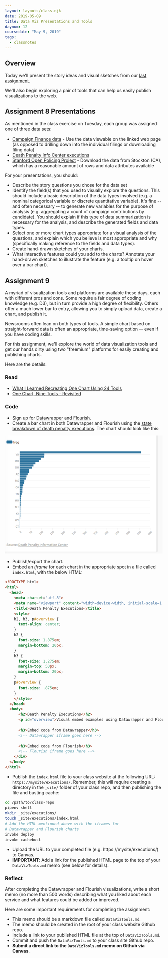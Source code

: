 ```yaml
---
layout: layouts/class.njk
date: 2019-05-09
title: Data Viz Presentations and Tools
daynum: 12
coursedate: "May 9, 2019"
tags:
  - classnotes
---
```


## Overview

Today we'll present the story ideas and visual sketches from our [last assignment](/bna/2019/day/11/#assignment-8).

We'll also begin exploring a pair of tools that can help us easily publish visualizations to the web.

## Assignment 8 Presentations

As mentioned in the class exercise on Tuesday, each group was assigned one of three data sets:

* [Campaign Finance data][] - Use the data viewable on the linked web page (as opposed to drilling down into the individual filings or downloading filing data)
* [Death Penalty Info Center executions][] 
* [Stanford Open Policing Project][] - Download the data from Stockton (CA), which has a reasonable amount of rows and data attributes available

For your presentations, you should:

* Describe the story questions you chose for the data set
* Identify the field(s) that you used to visually explore the questions. This should include a basic description of the data types involved (e.g. a nominal categorical variable or discrete quantitative variable). It's fine -- and often necessary -- to generate new variables for the purpose of analysis (e.g. aggregating a count of campaign contributions by candidate). You should explain if this type of data summarization is necessary for the analysis, and describe the generated fields and data types.
* Select one or more chart types appropriate for a visual analysis of the questions, and explain which you believe is most appropriate and why (specifically making reference to the fields and data types).
* Create hand-drawn sketches of your charts.
* What interactive features could you add to the charts? Annotate your hand-drawn sketches to illustrate the feature (e.g. a tooltip on hover over a bar chart).

[Stanford Open Policing Project]: https://openpolicing.stanford.edu/data/
[Campaign Finance data]: https://www.fec.gov/data/candidates/president/?election_year=2020&cycle=2020&election_full=true
[Death Penalty Info Center executions]: https://deathpenaltyinfo.org/views-executions

## Assignment 9

A myriad of visualization tools and platforms are available these days, each with different pros and cons. Some require a fair degree of coding knowledge (e.g. D3), but in turn provide a high degree of flexibility. Others offer a much lower bar to entry, allowing you to simply upload data, create a chart, and publish it.

Newsrooms often lean on both types of tools. A simple chart based on straight-forward data is often an appropriate, time-saving option -- even if you have coding skills. 

For this assignment, we'll explore the world of data visualization tools and get our hands dirty using two "freemium" platforms for easily creating and publishing charts.

Here are the details:

### Read

  * [What I Learned Recreating One Chart Using 24 Tools][]
  * [One Chart, Nine Tools - Revisited][]

### Code

* Sign up for [Datawrapper][] and [Flourish][].
* Create a bar chart in both Datawrapper and Flourish using the [state breakdown of death penalty executions](https://github.com/zstumgoren/executions-exercise/blob/master/data/executions_state_totals.csv). The chart should look like this:

![barchart_executions](/img/executions_barchart.png)

* Publish/export the chart.
* Embed an *iframe* for each chart in the appropriate spot in a file called `index.html`, with the below HTML:

```html
<!DOCTYPE html>
<html>
  <head>
    <meta charset="utf-8">
    <meta name="viewport" content="width=device-width, initial-scale=1.0">
    <title>Death Penalty Executions</title>
    <style>
    h2, h3, p#overview {
      text-align: center;
    }
    h2 {
      font-size: 1.875em;
      margin-bottom: 20px;
    }
    h3 {
      font-size: 1.275em;
      margin-top: 50px;
      margin-bottom: 20px;
    }
    p#overview {
      font-size: .875em;
    }
    </style>
  </head>
  <body>
      <h2>Death Penalty Executions</h2>
      <p id="overview">Visual embed examples using Datawrapper and Flourish.</p>
      
      <h3>Embed code from Datawrapper</h3>
      <!-- Datawrapper iframe goes here -->

      <h3>Embed code from Flourish</h3>
      <!-- Flourish iframe goes here -->
    </div>
  </body>
</html>
```
* Publish the `index.html` file to your class website at the following URL: `https://mysite/executions/`. Remember, this will require creating a directory in the `_site/` folder of your class repo, and then publishing the file and busting cache:
 ```bash
 cd /path/to/class-repo
 pipenv shell
 mkdir _site/executions/
 touch _site/executions/index.html
 # Add the HTML mentioned above with the iframes for
 # Datawrapper and Flourish charts
 invoke deploy
 invoke cachebust
 ```
* Upload the URL to your completed file (e.g. https://mysite/executions/) to Canvas.
* **IMPORTANT**: Add a link for the published HTML page to the top of your `DataVizTools.md` memo (see below for details).

### Reflect

After completing the Datawrapper and Flourish visualizations, write a short memo (no more than 500 words) describing what you liked about each service and what features could be added or improved. 

Here are some important requirements for completing the assignment:

* This memo should be a markdown file called `DataVizTools.md`.
* The memo should be created in the root of your class website Github repo.
* Include a link to your published HTML file at the top of `DataVizTools.md`.
* Commit and push the `DataVizTools.md` to your class site Github repo. 
* **Submit a direct link to the `DataVizTools.md` memo on Github via Canvas**.

[One Chart, Nine Tools - Revisited]: https://lisacharlotterost.github.io/datavistools-revisited
[What I Learned Recreating One Chart Using 24 Tools]: https://source.opennews.org/articles/what-i-learned-recreating-one-chart-using-24-tools/
[Datawrapper]: https://www.datawrapper.de/
[Flourish]: https://flourish.studio
